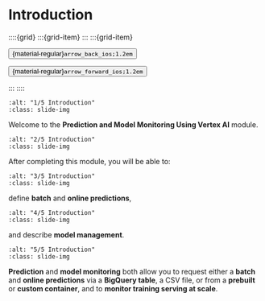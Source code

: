 # Introduction

<aside class="margin sidebar">

::::{grid}
:::{grid-item}
:::
:::{grid-item}
<div id="slide-controls" class="btn-toolbar justify-content-between">

<button id="arrow_back" class="sd-btn">{material-regular}`arrow_back_ios;1.2em`</button>

<button id="arrow_forward" class="sd-btn">{material-regular}`arrow_forward_ios;1.2em`</button>
</div>
:::
::::
</aside>
<div class="slides">
<div>

```{image} ../../../images/gcp_courses/ml_in_the_enterprise/prediction_and_model_monitor/intro/001.jpg
:alt: "1/5 Introduction"
:class: slide-img
```
<div class="cell tag_remove-input tag_output_scroll docutils container">
<div class="cell_output docutils container">

Welcome to the **Prediction and Model Monitoring Using Vertex AI** module.
</div>
</div>
</div>
</div>
<div class="slides">
<div>

```{image} ../../../images/gcp_courses/ml_in_the_enterprise/prediction_and_model_monitor/intro/002.jpg
:alt: "2/5 Introduction"
:class: slide-img
```
<div class="cell tag_remove-input tag_output_scroll docutils container">
<div class="cell_output docutils container">

After completing this module, you will be able to:
</div>
</div>
</div>
</div>
<div class="slides">
<div>

```{image} ../../../images/gcp_courses/ml_in_the_enterprise/prediction_and_model_monitor/intro/003.jpg
:alt: "3/5 Introduction"
:class: slide-img
```
<div class="cell tag_remove-input tag_output_scroll docutils container">
<div class="cell_output docutils container">

define **batch** and **online predictions**,
</div>
</div>
</div>
</div>
<div class="slides">
<div>

```{image} ../../../images/gcp_courses/ml_in_the_enterprise/prediction_and_model_monitor/intro/004.jpg
:alt: "4/5 Introduction"
:class: slide-img
```
<div class="cell tag_remove-input tag_output_scroll docutils container">
<div class="cell_output docutils container">

and describe **model management**.
</div>
</div>
</div>
</div>
<div class="slides">
<div>

```{image} ../../../images/gcp_courses/ml_in_the_enterprise/prediction_and_model_monitor/intro/005.jpg
:alt: "5/5 Introduction"
:class: slide-img
```
<div class="cell tag_remove-input tag_output_scroll docutils container">
<div class="cell_output docutils container">

**Prediction** and **model monitoring** both allow you to request either a **batch** and **online predictions** via a **BigQuery table**, a CSV file, or from a **prebuilt** or **custom container**, and to **monitor training serving at scale**.
</div>
</div>
</div>
</div>
